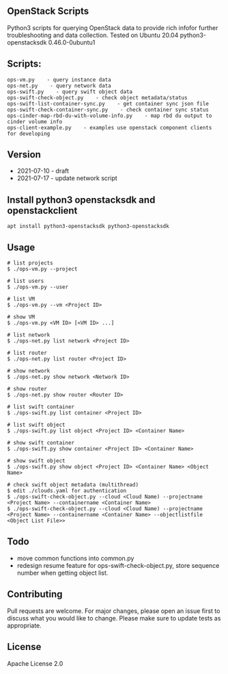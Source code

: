 ## OpenStack Scripts
Python3 scripts for querying OpenStack data to provide rich infofor further troubleshooting and data collection.
Tested on Ubuntu 20.04 python3-openstacksdk 0.46.0-0ubuntu1


## Scripts:
```
ops-vm.py    - query instance data
ops-net.py    - query network data
ops-swift.py    - query swift object data
ops-swift-check-object.py    - check object metadata/status
ops-swift-list-container-sync.py    - get container sync json file
ops-swift-check-container-sync.py    - check container sync status
ops-cinder-map-rbd-du-with-volume-info.py    - map rbd du output to cinder volume info
ops-client-example.py    - examples use openstack component clients for developing

```

## Version
- 2021-07-10 - draft
- 2021-07-17 - update network script

## Install python3 openstacksdk and openstackclient
```
apt install python3-openstacksdk python3-openstacksdk
```

## Usage
```
# list projects
$ ./ops-vm.py --project

# list users
$ ./ops-vm.py --user

# list VM
$ ./ops-vm.py --vm <Project ID> 

# show VM
$ ./ops-vm.py <VM ID> [<VM ID> ...]

# list network
$ ./ops-net.py list network <Project ID>

# list router
$ ./ops-net.py list router <Project ID>

# show network
$ ./ops-net.py show network <Network ID>

# show router
$ ./ops-net.py show router <Router ID>

# list swift container
$ ./ops-swift.py list container <Project ID>

# list swift object
$ ./ops-swift.py list object <Project ID> <Container Name>

# show swift container
$ ./ops-swift.py show container <Project ID> <Container Name>

# show swift object
$ ./ops-swift.py show object <Project ID> <Container Name> <Object Name>

# check swift object metadata (multithread)
$ edit ./clouds.yaml for authentication
$ ./ops-swift-check-object.py --cloud <Cloud Name) --projectname <Project Name> --containername <Container Name>
$ ./ops-swift-check-object.py --cloud <Cloud Name) --projectname <Project Name> --containername <Container Name> --objectlistfile <Object List File>>

```

## Todo
* move common functions into common.py
* redesign resume feature for ops-swift-check-object.py, store sequence number when getting object list.

## Contributing
Pull requests are welcome. For major changes, please open an issue first to discuss what you would like to change. Please make sure to update tests as appropriate.

## License
Apache License 2.0
